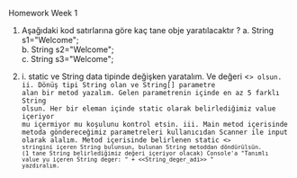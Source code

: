 Homework Week 1

1) Aşağıdaki kod satırlarına göre kaç tane obje yaratılacaktır ?
  a. String s1="Welcome";  
  b. String s2="Welcome";  
  c. String s3="Welcome";

2)
	i.   static ve String data tipinde değişken yaratalım. Ve değeri <<code>> olsun.
  ii.  Dönüş tipi String olan ve String[] parametre alan bir metod yazalım. Gelen parametrenin içinde en az 5 farklı String olsun. 
       Her bir eleman içinde static olarak belirlediğimiz value içeriyor mu içermiyor mu koşulunu kontrol etsin. 
	iii. Main metod içerisinde metoda göndereceğimiz parametreleri kullanıcıdan Scanner ile input olarak alalım. Metod içerisinde belirlenen 
       static <<code>> stringini içeren String bulunsun, bulunan String metoddan döndürülsün. (1 tane String belirlediğimiz değeri içeriyor olacak) 
       Console'a "Tanımlı value yu içeren String deger: " + <<String_deger_adi>> " yazdıralım.
